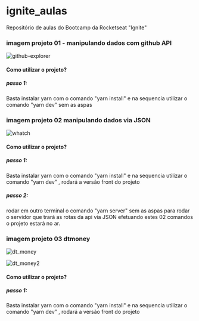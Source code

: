 # ignite_aulas
Repositório de aulas do Bootcamp da Rocketseat  "Ignite"



### imagem projeto 01 - manipulando dados com github API
![github-explorer](https://user-images.githubusercontent.com/5197047/126900235-3e582ec6-d616-4260-99ad-2f75e6908b1d.png)

#### Como utilizar o projeto?
##### passo 1:
Basta instalar yarn com o comando "yarn install" e na sequencia utilizar o comando "yarn dev" sem as aspas

### imagem projeto 02 manipulando dados via JSON
![whatch](https://user-images.githubusercontent.com/5197047/119360999-91ed8e80-bc81-11eb-8686-e9966d6efc80.png)

#### Como utilizar o projeto?
##### passo 1:
Basta instalar yarn com o comando "yarn install" e na sequencia utilizar o comando "yarn dev" , rodará a versão front do projeto 

##### passo 2:
rodar em outro terminal o comando "yarn server" sem as aspas para rodar o servidor que trará as rotas da api via JSON
efetuando estes 02 comandos o projeto estará no ar.

### imagem projeto 03 dtmoney
![dt_money](https://user-images.githubusercontent.com/5197047/182029016-28a78209-c771-46ba-9d1c-ad347a959082.png)

![dt_money2](https://user-images.githubusercontent.com/5197047/182029022-304008d2-1a41-4ca4-9492-afde10e71897.png)

#### Como utilizar o projeto?
##### passo 1:
Basta instalar yarn com o comando "yarn install" e na sequencia utilizar o comando "yarn dev" , rodará a versão front do projeto 
